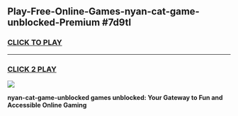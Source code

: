 
## Play-Free-Online-Games-nyan-cat-game-unblocked-Premium #7d9tl
<h3>
<a href="https://premium.freeplayer.one?title=nyan-cat-game-unblocked&ref=8M">CLICK TO PLAY</a></h3>
<hr>

<h3>
<a href="https://premium.freeplayer.one?title=nyan-cat-game-unblocked&ref=8M">CLICK 2 PLAY</a>
  
</h3>

<a href="https://premium.freeplayer.one?title=nyan-cat-game-unblocked&ref=8M"><img src="https://clearcache.store/games.png"></a>


**nyan-cat-game-unblocked games unblocked: Your Gateway to Fun and Accessible Online Gaming**
